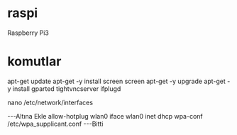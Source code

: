 # raspi
Raspberry Pi3

# komutlar
apt-get update
apt-get -y install screen
screen
apt-get -y upgrade
apt-get -y install gparted tightvncserver ifplugd

nano /etc/network/interfaces

---Altına Ekle
allow-hotplug wlan0
iface wlan0 inet dhcp
wpa-conf /etc/wpa_supplicant.conf
---Bitti
